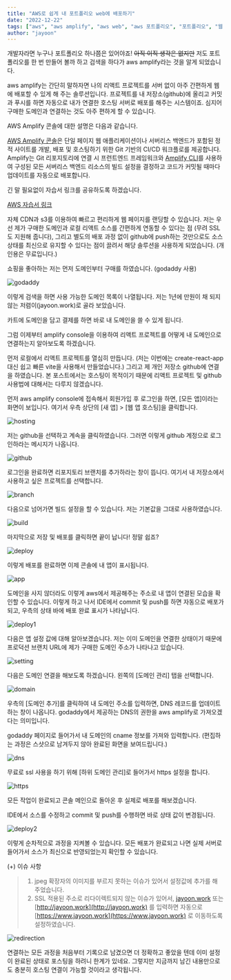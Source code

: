 ```yaml
---
title: "AWS로 쉽게 내 포트폴리오 web에 배포하기"
date: "2022-12-22"
tags: ["aws", "aws amplify", "aws web", "aws 포트폴리오", "포트폴리오", "웹 포트폴리오"]
author: "jayoon"
---
```


개발자라면 누구나 포트폴리오 하나쯤은 있어야죠! ~~아직 이직 생각은 없지만~~ 저도 포트폴리오를 한 번 만들어 볼까 하고 검색을 하다가 aws amplify라는 것을 알게 되었습니다.

aws amplify는 간단히 말하자면 나의 리액트 프로젝트를 서버 없이 아주 간편하게 웹에 배포할 수 있게 해 주는 솔루션입니다. 프로젝트를 내 저장소(github)에 올리고 커밋과 푸시를 하면 자동으로 내가 연결한 호스팅 서버로 배포를 해주는 시스템이죠. 심지어 구매한 도메인과 연결하는 것도 아주 편하게 할 수 있습니다.

AWS Amplify 콘솔에 대한 설명은 다음과 같습니다.

[AWS Amplify 콘솔](https://aws.amazon.com/ko/amplify/)은 단일 페이지 웹 애플리케이션이나 서버리스 백엔드가 포함된 정적 사이트를 개발, 배포 및 호스팅하기 위한 Git 기반의 CI/CD 워크플로를 제공합니다. Amplify는 Git 리포지토리에 연결 시 프런트엔드 프레임워크와 [Amplify CLI](https://aws-amplify.github.io/docs/cli/concept)를 사용하여 구성된 모든 서버리스 백엔드 리소스의 빌드 설정을 결정하고 코드가 커밋될 때마다 업데이트를 자동으로 배포합니다.

긴 말 필요없이 자습서 링크를 공유하도록 하겠습니다.

[AWS 자습서 링크](https://aws.amazon.com/ko/getting-started/hands-on/deploy-react-app-cicd-amplify/)

자체 CDN과 s3를 이용하여 빠르고 편리하게 웹 페이지를 랜딩할 수 있습니다. 저는 우선 제가 구매한 도메인과 로컬 리액트 소스를 간편하게 연동할 수 있다는 점 (무려 SSL도 지원해 줍니다), 그리고 별도의 배포 과정 없이 github에 push하는 것만으로도 소스 상태를 최신으로 유지할 수 있다는 점이 끌려서 해당 솔루션을 사용하게 되었습니다. (개인용은 무료입니다.)

쇼핑을 좋아하는 저는 먼저 도메인부터 구매를 하였습니다. (godaddy 사용)

![godaddy](./godaddy.png)

이렇게 검색을 하면 사용 가능한 도메인 목록이 나열됩니다. 저는 1년에 만원이 채 되지 않는 저렴이(jayoon.work)로 골라 보았습니다.

카트에 도메인을 담고 결제를 하면 바로 내 도메인을 쓸 수 있게 됩니다.

그럼 이제부터 amplify console을 이용하여 리액트 프로젝트를 어떻게 내 도메인으로 연결하는지 알아보도록 하겠습니다.

먼저 로컬에서 리액트 프로젝트를 열심히 만듭니다. (저는 이번에는 create-react-app 대신 쉽고 빠른 vite을 사용해서 만들었습니다.) 그리고 제 개인 저장소 github에 연결을 하였습니다. 본 포스트에서는 호스팅이 목적이기 때문에 리액트 프로젝트 및 github 사용법에 대해서는 다루지 않겠습니다.

먼저 aws amplify console에 접속해서 회원가입 후 로그인을 하면, [모든 앱]이라는 화면이 보입니다. 여기서 우측 상단의 [새 앱] > [웹 앱 호스팅]을 클릭합니다.

![hosting](./hosting.png)

저는 github을 선택하고 계속을 클릭하였습니다. 그러면 이렇게 github 계정으로 로그인하라는 메시지가 나옵니다.

![github](./github.png)

로그인을 완료하면 리포지토리 브랜치를 추가하라는 창이 뜹니다. 여기서 내 저장소에서 사용하고 싶은 프로젝트를 선택합니다.

![branch](./branch.png)

다음으로 넘어가면 빌드 설정을 할 수 있습니다. 저는 기본값을 그대로 사용하였습니다.

![build](./build.png)

마지막으로 저장 및 배포를 클릭하면 끝이 납니다! 정말 쉽죠?

![deploy](./deploy.png)

이렇게 배포를 완료하면 이제 콘솔에 내 앱이 표시됩니다.

![app](./app.png)

도메인을 사지 않더라도 이렇게 aws에서 제공해주는 주소로 내 앱이 연결된 모습을 확인할 수 있습니다. 이렇게 하고 나서 IDE에서 commit 및 push를 하면 자동으로 배포가 되고, 우측의 상태 바에 배포 완료 표시가 나타납니다.

![deploy1](./deploy_1.png)

다음은 앱 설정 값에 대해 알아보겠습니다. 저는 이미 도메인을 연결한 상태이기 때문에 프로덕션 브랜치 URL에 제가 구매한 도메인 주소가 나타나고 있습니다.

![setting](./setting.png)

다음은 도메인 연결을 해보도록 하겠습니다. 왼쪽의 [도메인 관리] 탭을 선택합니다.

![domain](./domain.png)

우측의 [도메인 추가]를 클릭하여 내 도메인 주소를 입력하면, DNS 레코드를 업데이트하는 창이 나옵니다. godaddy에서 제공하는 DNS의 권한을 aws amplify로 가져오겠다는 의미입니다.

godaddy 페이지로 들어가서 내 도메인의 cname 정보를 가져와 입력합니다. (편집하는 과정은 스샷으로 남겨두지 않아 완료된 화면을 보여드립니다.)

![dns](./dns.png)

무료로 ssl 사용을 하기 위해 [하위 도메인 관리]로 들어가서 https 설정을 합니다.

![https](./https.png)

모든 작업이 완료되고 콘솔 메인으로 돌아온 후 실제로 배포를 해보겠습니다.

IDE에서 소스를 수정하고 commit 및 push를 수행하면 바로 상태 값이 변경됩니다.

![deploy2](./deploy_2.png)

이렇게 순차적으로 과정을 지켜볼 수 있습니다. 모든 배포가 완료되고 나면 실제 서버로 들어가서 소스가 최신으로 반영되었는지 확인할 수 있습니다.

(+) 이슈 사항

> 1. jpeg 확장자의 이미지를 부르지 못하는 이슈가 있어서 설정값에 추가를 해 주었습니다.
> 2. SSL 적용된 주소로 리다이렉트되지 않는 이슈가 있어서, [jayoon.work](http://jayoon.work) 또는 [http://jayoon.work](http://jayoon.work) 를 입력하면 자동으로 [https://www.jayoon.work](https://www.jayoon.work) 로 이동하도록 설정하였습니다.

![redirection](./redirect.png)

연결하는 모든 과정을 처음부터 기록으로 남겼으면 더 정확하고 좋았을 텐데 이미 설정이 완료된 상태로 포스팅을 하려니 한계가 있네요. 그렇지만 지금까지 남긴 내용만으로도 충분히 호스팅 연결이 가능할 것이라고 생각됩니다.

